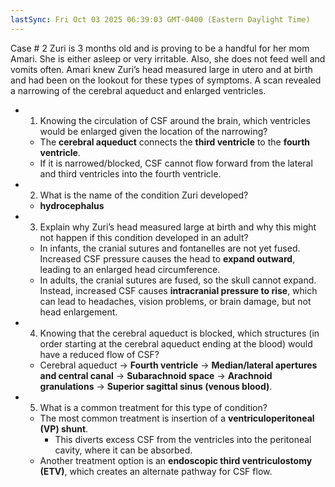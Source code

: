 ```yaml
---
lastSync: Fri Oct 03 2025 06:39:03 GMT-0400 (Eastern Daylight Time)
---
```

Case # 2
Zuri is 3 months old and is proving to be a handful for her mom Amari. She is either asleep or very irritable. Also, she does not feed well and vomits often. Amari knew Zuri’s head measured large in utero and at birth and had been on the lookout for these types of symptoms. A scan revealed a narrowing of the cerebral aqueduct and enlarged ventricles.
- 1) Knowing the circulation of CSF around the brain, which ventricles would be enlarged given the location of the narrowing?
	- The **cerebral aqueduct** connects the **third ventricle** to the **fourth ventricle**.
	- If it is narrowed/blocked, CSF cannot flow forward from the lateral and third ventricles into the fourth ventricle.
- 2) What is the name of the condition Zuri developed?
	- **hydrocephalus**
 - 3) Explain why Zuri’s head measured large at birth and why this might not happen if this condition developed in an adult?
	- In infants, the cranial sutures and fontanelles are not yet fused. Increased CSF pressure causes the head to **expand outward**, leading to an enlarged head circumference.
	- In adults, the cranial sutures are fused, so the skull cannot expand. Instead, increased CSF causes **intracranial pressure to rise**, which can lead to headaches, vision problems, or brain damage, but not head enlargement.
- 4) Knowing that the cerebral aqueduct is blocked, which structures (in order starting at the cerebral aqueduct ending at the blood) would have a reduced flow of CSF?
	- Cerebral aqueduct → **Fourth ventricle** → **Median/lateral apertures and central canal** → **Subarachnoid space** → **Arachnoid granulations** → **Superior sagittal sinus (venous blood)**.
- 5) What is a common treatment for this type of condition?
	- The most common treatment is insertion of a **ventriculoperitoneal (VP) shunt**.
	    - This diverts excess CSF from the ventricles into the peritoneal cavity, where it can be absorbed.   
	- Another treatment option is an **endoscopic third ventriculostomy (ETV)**, which creates an alternate pathway for CSF flow.